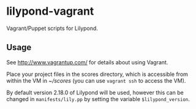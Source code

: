 lilypond-vagrant
================

Vagrant/Puppet scripts for Lilypond.

Usage
-----
See http://www.vagrantup.com/ for details about using Vagrant.

Place your project files in the scores directory, which is accessible from within the VM in *~/scores* (you can use ```vagrant ssh``` to access the VM).

By default version 2.18.0 of Lilypond will be used, however this can be changed in ```manifests/lily.pp``` by setting the variable ```$lilypond_version```.
